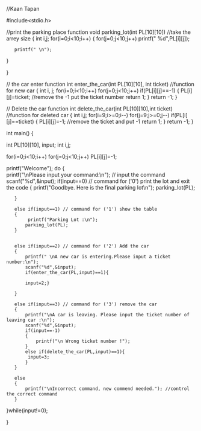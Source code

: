//Kaan Tapan


#include<stdio.h>

//print the parking place function
void parking_lot(int PL[10][10]) //take the arrey size
{
   int i,j;
   for(i=0;i<10;i++)
   {
       for(j=0;j<10;j++)
       printf("  %d",PL[i][j]);
    
	   printf(" \n");
		   
   }
  
}

// the car enter function
int enter_the_car(int PL[10][10], int ticket) //function for new car
{
   int i, j;
   for(i=0;i<10;i++)
   for(j=0;j<10;j++)
   if(PL[i][j]==-1)
   {
   PL[i][j]=ticket; //remove the -1 put the ticket number
   return 1;
   }
   return -1;
}

// Delete the car function
int delete_the_car(int PL[10][10],int ticket) //function for deleted car
{
   int i,j;
   for(i=9;i>=0;i--)
   for(j=9;j>=0;j--)
   if(PL[i][j]==ticket)
   {
       PL[i][j]=-1; //remove the ticket and put -1
       return 1;
   }
   return -1;
}


 int main()
{
   
   int PL[10][10], input;
   int i,j;
  
 
   for(i=0;i<10;i++)
   for(j=0;j<10;j++)
        PL[i][j]=-1;
  
  
   printf("Welcome");
   do 
   {    
       printf("\nPlease input your command:\n"); // input the command
       scanf("%d",&input);
       if(input==0) // command for ('0') print the lot and exit the code
       {
           printf("Goodbye. Here is the final parking lot\n");
		parking_lot(PL);
        
       }
       
	   else if(input==1) // command for ('1') show the table
       {
            printf("Parking Lot :\n"); 
		   parking_lot(PL);
       }
       
	   
	   else if(input==2) // command for ('2') Add the car
       {
           printf(" \nA new car is entering.Please input a ticket number:\n");
           scanf("%d",&input);
           if(enter_the_car(PL,input)==1){
		   
		   input=2;}
		   
       }
       
	   else if(input==3) // command for ('3') remove the car
       {
           printf("\nA car is leaving. Please input the ticket number of leaving car :\n");
           scanf("%d",&input);
           if(input==-1)
           {
               printf("\n Wrong ticket number !");
           }
           else if(delete_the_car(PL,input)==1){
           	input=3;
		   }
       }
       
	   else
       {
           printf("\nIncorrect command, new commend needed."); //control the correct command
       }
   }while(input!=0); 

}
